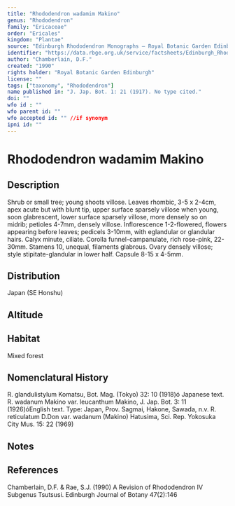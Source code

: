 ```yaml
---
title: "Rhododendron wadamim Makino"
genus: "Rhododendron"
family: "Ericaceae"
order: "Ericales"
kingdom: "Plantae"
source: "Edinburgh Rhododendron Monographs – Royal Botanic Garden Edinburgh"
identifier: "https://data.rbge.org.uk/service/factsheets/Edinburgh_Rhododendron_Monographs.xhtml"
author: "Chamberlain, D.F."
created: "1990"
rights holder: "Royal Botanic Garden Edinburgh"
license: ""
tags: ["taxonomy", "Rhododendron"]
name published in: "J. Jap. Bot. 1: 21 (1917). No type cited."
doi: ""
wfo id : ""
wfo parent id: ""
wfo accepted id: "" //if synonym                      
ipni id: ""
---
```


                       

# Rhododendron wadamim Makino

## Description
Shrub or small tree; young shoots villose. Leaves rhombic, 3-5 x 2-4cm, apex acute but with blunt tip, upper surface sparsely villose when young, soon glabrescent, lower surface sparsely villose, more densely so on midrib; petioles 4-7mm, densely villose. Inflorescence 1-2-flowered, flowers appearing before leaves; pedicels 3-10mm, with eglandular or glandular hairs. Calyx minute, ciliate. Corolla funnel-campanulate, rich rose-pink, 22-30mm. Stamens 10, unequal, filaments glabrous. Ovary densely villose; style stipitate-glandular in lower half. Capsule 8-15 x 4-5mm.

## Distribution
Japan (SE Honshu)

## Altitude


## Habitat
Mixed forest

## Nomenclatural History
R. glandulistylum Komatsu, Bot. Mag. (Tokyo) 32: 10 (1918)ó Japanese text. R. wadanum Makino var. leucanthum Makino, J. Jap. Bot. 3: 11 (1926)óEnglish text. Type: Japan, Prov. Sagmai, Hakone, Sawada, n.v. R. reticulatum D.Don var. wadanum (Makino) Hatusima, Sci. Rep. Yokosuka City Mus. 15: 22 (1969)
                       
## Notes


## References

Chamberlain, D.F. & Rae, S.J. (1990) A Revision of Rhododendron IV Subgenus Tsutsusi. Edinburgh Journal of Botany 47(2):146
